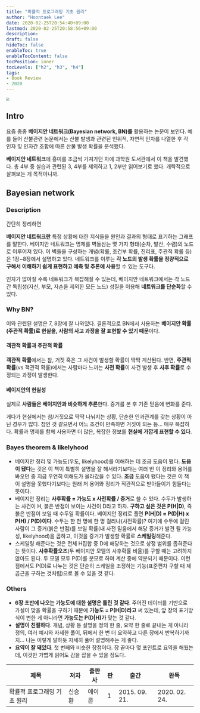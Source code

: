 ```yaml
---
title: "확률적 프로그래밍 기초 원리"
author: "Hoontaek Lee"
date: 2020-02-25T20:54:40+09:00
lastmod: 2020-02-25T20:58:56+09:00
description:
draft: false
hideToc: false
enableToc: true
enableTocContent: false
tocPosition: inner
tocLevels: ["h2", "h3", "h4"]
tags:
- Book Review
- 2020
---
```


<img src="https://image.aladin.co.kr/product/6696/44/cover500/8960777641_1.jpg" style="zoom:50%;" />

## Intro

요즘 종종 **베이지안 네트워크(Bayesian network, BN)를** 활용하는 논문이 보인다. 예를 들어 산불관련 논문에서는 산불 발생과 관련된 인위적, 자연적 인자를 나열한 후 각 인자 및 인자간 조합에 따른 산불 발생 확률을 분석했다. 

**베이지안 네트워크**에 흥미를 조금씩 가져가던 차에 과학원 도서관에서 이 책을 발견했다. 총 4부 중 실습과 관련된 3, 4부를 제외하고 1, 2부만 읽어보기로 했다. 개략적으로 살펴보는 게 목적이니까.



## Bayesian network

### Description

간단히 정리하면

**베이지안 네트워크란** 특정 상황에 대한 지식들을 원인과 결과의 형태로 표기하는 그래프를 말한다. 베이지안 네트워크는 명제를 벽돌삼는 몇 가지 형태(순차, 발산, 수렴)의 노드로 이루어져 있다. 이 벽돌을 구성하는 개념(확률, 조건부 확률, 진리표, 주관적 확률 등)은 1장~8장에서 설명하고 있다. 네트워크를 이루는 **각 노드의 발생 확률을 정량적으로 구해서 이해하기 쉽게 표현하고 예측 및 추론에 사용**할 수 있는 도구다.

인자가 많아질 수록 네트워크가 복잡해질 수 있는데, 베이지안 네트워크에서는 각 노드 간 독립성(자신, 부모, 자손을 제외한 모든 노드) 성질을 이용해 **네트워크를 단순화**할 수 있다.



### Why BN?

이와 관련된 설명은 7, 8장에 잘 나와있다. 결론적으로 BN에서 사용하는 **베이지안 확률(주관적 확률)로 현실을, 사람의 사고 과정을 잘 표현할 수 있기 때문**이다.



#### 객관적 확률과 주관적 확률

**객관적 확률**에서는 참, 거짓 혹은 그 사건이 발생할 확률이 딱딱 계산된다. 반면, **주관적 확률**(vs 객관적 확률)에서는 사람마다 느끼는 **사전 확률**이 사건 발생 후 **사후 확률**로 수정되는 과정이 발생한다.



#### 베이지안의 현실성

실제로 **사람들은 베이지안과 비슷하게 추론**한다. 증거를 본 후 기존 믿음에 변화를 준다. 

게다가 현실에서는 참/거짓으로 딱딱 나눠지는 상황, 단순한 인과관계를 갖는 상황이 아닌 경우가 많다. 참인 것 같으면서 어느 조건이 만족하면 거짓이 되는 등... 매우 복잡하다. 확률과 명제를 함께 사용하면 더 많은, 복잡한 정보를 **현실에 가깝게 표현할 수 있다**.



### Bayes theorem & likelyhood

- 베이지안 정리 및 가능도(우도, likelyhood)를 이해하는 데 조금 도움이 됐다. **도움이 됐다**는 것은 이 책이 특별히 설명을 잘 해서라기보다는 여러 번 이 정리와 용어를 봐오던 중 지금 우연히 이해도가 올라갔을 수 있다. **조금** 도움이 됐다는 것은 이 책이 설명을 못했다기보다는 원래 저 용어와 정리가 직관적으로 받아들이기 힘들다는 뜻이다.
- 베이지안 정리는 **사후확률 = 가능도 x 사전확률 / 증거**로 쓸 수 있다. 수두가 발생하는 사건이 H, 붉은 반점이 보이는 사건이 D라고 하자. **구하고 싶은 것은 P(H|D)**, 즉 붉은 반점이 보일 때 수두일 확률이다. 베이지안 정리로 풀면 **P(H|D) = P(D|H) x P(H) / P(D)이다**. 수두는 한 천 명에 한 명 걸리나(사전확률)? 여기에 수두에 걸린 사람이 그 증거(붉은 반점)를 보일 확률(내 사전 믿음에서 해당 증거가 발견 될 가능성, likelyhood)을 곱하고, 이것을 증거가 발생할 확률로 **스케일링**해준다.
- 스케일링 해준다는 것은 전체 H집합 중 D에 해당하는 것으로 상정 범위를 좁혀준다는 뜻이다. **사후확률오즈**(두 베이지안 모델의 사후확률 비율)를 구할 때는 고려하지 않아도 된다. 두 모델 모두 P(D)를 분모로 하여 계산 중에 약분되기 때문이다. 이런 점에서도 P(D)로 나누는 것은 단순히 스케일을 조정하는 기능(표준편차 구할 때 제곱근을 구하는 것처럼)으로 볼 수 있을 것 같다.



### Others

- **6장 초반에 나오는 가능도에 대한 설명은 틀린 것 같다**. 주어진 데이터를 기반으로 가설이 맞을 확률을 구하기 때문에 **가능도 = P(H|D)라고** 써 있는데, 앞 장의 표기방식이 변한 게 아니라면 **가능도는 P(D|H)가** 맞는 것 같다.
- **설명이 친절하다**. 개념, 상황 등 설명을 정의 한 줄, 요약 한 줄로 끝내는 게 아니라 정의, 여러 예시와 자세한 풀이, 뒤에서 한 번 더 요약하고 다른 장에서 반복하기까지... 나는 이렇게 말하듯 자세히 풀어 설명해주는 게 좋다.
- **요약이 잘 돼있다**. 첫 번째와 비슷한 장점이다. 장 끝마다 몇 포인트로 요약을 해뒀는데, 이것만 가볍게 읽어도 감을 잡을 수 있을 정도다.



| 제목                        | 저자   | 출판사 | 판   | 출간          | 완독          |
| --------------------------- | ------ | ------ | ---- | ------------- | ------------- |
| 확률적 프로그래밍 기초 원리 | 신승환 | 에이콘 | 1    | 2015. 09. 21. | 2020. 02. 24. |
